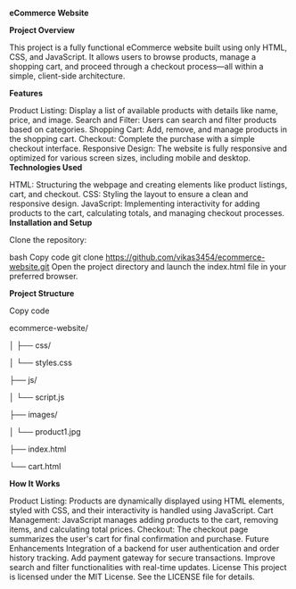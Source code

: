 **eCommerce Website**

**Project Overview**

This project is a fully functional eCommerce website built using only HTML, CSS, and JavaScript. It allows users to browse products, manage a shopping cart, and proceed through a checkout process—all within a simple, client-side architecture.

**Features**

Product Listing: Display a list of available products with details like name, price, and image.
Search and Filter: Users can search and filter products based on categories.
Shopping Cart: Add, remove, and manage products in the shopping cart.
Checkout: Complete the purchase with a simple checkout interface.
Responsive Design: The website is fully responsive and optimized for various screen sizes, including mobile and desktop.
**Technologies Used**

HTML: Structuring the webpage and creating elements like product listings, cart, and checkout.
CSS: Styling the layout to ensure a clean and responsive design.
JavaScript: Implementing interactivity for adding products to the cart, calculating totals, and managing checkout processes.
**Installation and Setup**

Clone the repository:

bash
Copy code
git clone https://github.com/vikas3454/ecommerce-website.git
Open the project directory and launch the index.html file in your preferred browser.

**Project Structure**

Copy code

ecommerce-website/

│
├── css/

│   └── styles.css

├── js/

│   └── script.js

├── images/

│   └── product1.jpg

├── index.html

└── cart.html

**How It Works**

Product Listing: Products are dynamically displayed using HTML elements, styled with CSS, and their interactivity is handled using JavaScript.
Cart Management: JavaScript manages adding products to the cart, removing items, and calculating total prices.
Checkout: The checkout page summarizes the user's cart for final confirmation and purchase.
Future Enhancements
Integration of a backend for user authentication and order history tracking.
Add payment gateway for secure transactions.
Improve search and filter functionalities with real-time updates.
License
This project is licensed under the MIT License. See the LICENSE file for details.
